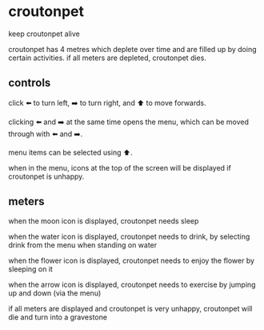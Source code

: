 # croutonpet

keep croutonpet alive 

croutonpet has 4 metres which deplete over time and are filled up by doing certain activities. if all meters are depleted, croutonpet dies.

## controls
click ⬅️ to turn left, ➡️ to turn right, and ⬆️ to move forwards.

clicking ⬅️ and ➡️ at the same time opens the menu, which can be moved through with ⬅️ and ➡️.

menu items can be selected using ⬆️.

when in the menu, icons at the top of the screen will be displayed if croutonpet is unhappy.

## meters
when the moon icon is displayed, croutonpet needs sleep

when the water icon is displayed, croutonpet needs to drink, by selecting drink from the menu when standing on water

when the flower icon is displayed, croutonpet needs to enjoy the flower by sleeping on it

when the arrow icon is displayed, croutonpet needs to exercise by jumping up and down (via the menu)

if all meters are displayed and croutonpet is very unhappy, croutonpet will die and turn into a gravestone 
